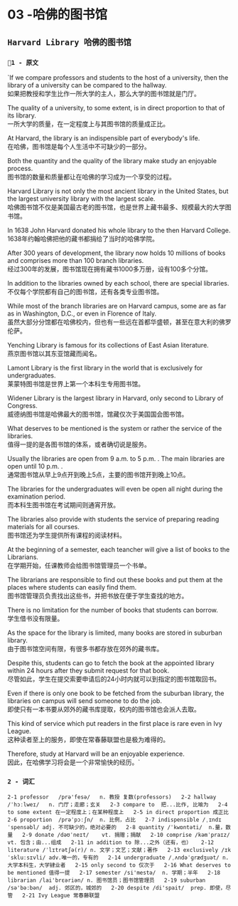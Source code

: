 # 03 -哈佛的图书馆

## `Harvard Library 哈佛的图书馆`

### `1 - 原文`

`If we compare professors and students to the host of a university, then the library of a university can be compared to the hallway.  
如果把教授和学生比作一所大学的主人，那么大学的图书馆就是门厅。  
  
The quality of a university, to some extent, is in direct proportion to that of its library.  
一所大学的质量，在一定程度上与其图书馆的质量成正比。  
  
At Harvard, the library is an indispensible part of everybody's life.  
在哈佛，图书馆是每个人生活中不可缺少的一部分。  
  
Both the quantity and the quality of the library make study an enjoyable process.  
图书馆的数量和质量都让在哈佛的学习成为一个享受的过程。  
  
Harvard Library is not only the most ancient library in the United States, but the largest university library with the largest scale.  
哈佛图书馆不仅是美国最古老的图书馆，也是世界上藏书最多、规模最大的大学图书馆。  
  
In 1638 John Harvard donated his whole library to the then Harvard College.  
1638年约翰哈佛把他的藏书都捐给了当时的哈佛学院。  
  
After 300 years of development, the library now holds 10 millions of books and comprises more than 100 branch libraries.  
经过300年的发展，图书馆现在拥有藏书1000多万册，设有100多个分馆。  
  
In addition to the libraries owned by each school, there are special libraries.  
不仅每个学院都有自己的图书馆，还有各类专业图书馆。  
  
While most of the branch libraries are on Harvard campus, some are as far as in Washington, D.C., or even in Florence of Italy.  
虽然大部分分馆都在哈佛校内，但也有一些远在首都华盛顿，甚至在意大利的佛罗伦萨。  
  
Yenching Library is famous for its collections of East Asian literature.  
燕京图书馆以其东亚馆藏而闻名。  
  
Lamont Library is the first library in the world that is exclusively for undergraduates.  
莱蒙特图书馆是世界上第一个本科生专用图书馆。  
  
Widener Library is the largest library in Harvard, only second to Library of Congress.  
威德纳图书馆是哈佛最大的图书馆，馆藏仅次于美国国会图书馆。  
  
What deserves to be mentioned is the system or rather the service of the libraries.  
值得一提的是各图书馆的体系，或者确切说是服务。  
  
Usually the libraries are open from 9 a.m. to 5 p.m. . The main libraries are open until 10 p.m. .  
通常图书馆从早上9点开到晚上5点，主要的图书馆开到晚上10点。  
  
The libraries for the undergraduates will even be open all night during the examination period.  
而本科生图书馆在考试期间则通宵开放。  
  
The libraries also provide with students the service of preparing reading materials for all courses.  
图书馆还为学生提供所有课程的阅读材料。  
  
At the beginning of a semester, each teancher will give a list of books to the Librarians.  
在学期开始，任课教师会给图书馆管理员一个书单。  
  
The librarians are responsible to find out these books and put them at the places where students can easily find them.  
图书馆管理员负责找出这些书，并把书放在便于学生查找的地方。  
  
There is no limitation for the number of books that students can borrow.  
学生借书没有限量。  
  
As the space for the library is limited, many books are stored in suburban library.  
由于图书馆空间有限，有很多书都存放在郊外的藏书库。  
  
Despite this, students can go to fetch the book at the appointed library within 24 hours after they submit request for that book.  
尽管如此，学生在提交索要申请后的24小时内就可以到指定的图书馆取回书。  
  
Even if there is only one book to be fetched from the suburban library, the libraries on campus will send someone to do the job.  
即使只有一本书要从郊外的藏书库提取，校内的图书馆也会派人去取。  
  
This kind of service which put readers in the first place is rare even in Ivy League.  
这种读者至上的服务，即使在常春藤联盟也是极为难得的。  
  
Therefore, study at Harvard will be an enjoyable experience.  
因此，在哈佛学习将会是一个非常愉快的经历。`

### `2 - 词汇`

`2-1 professor   /prə'fesə/   n. 教授 复数(professors)  
2-2 hallway     /ˈhɔːlweɪ/   n. 门厅；走廊；玄关  
2-3 compare to  把...比作, 比喻为  
2-4 to some extent 在一定程度上；在某种程度上  
2-5 in direct proportion 成正比  
2-6 proportion  /prəˈpɔːʃn/  n. 比例，占比  
2-7 indispensible /ˌɪndɪˈspensəbl/ adj. 不可缺少的，绝对必要的  
2-8 quantity /ˈkwɒntəti/  n.量，数量  
2-9 donate /dəʊˈneɪt/    vt. 捐赠；捐献  
2-10 comprise /kəmˈpraɪz/ vt. 包含；由...组成  
2-11 in addition to 除...之外（还有，也）  
2-12 literature /ˈlɪtrətʃə(r)/ n. 文学；文艺；文献；著作  
2-13 exclusively /ɪkˈskluːsɪvli/ adv.唯一的，专有的  
2-14 undergraduate /ˌʌndəˈɡrædʒuət/ n.大学本科生，大学肄业者  
2-15 only second to 仅次于  
2-16 What deserves to be mentioned 值得一提  
2-17 semester /si'mestə/  n. 学期；半年  
2-18 librarian /lai'brεəriən/ n. 图书馆员；图书馆管理员  
2-19 suburban  /sə'bə:bən/  adj. 郊区的，城郊的  
2-20 despite /di'spait/  prep. 即使，尽管  
2-21 Ivy League 常春藤联盟`

